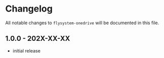 # Changelog

All notable changes to `flysystem-onedrive` will be documented in this file.

## 1.0.0 - 202X-XX-XX

- initial release
